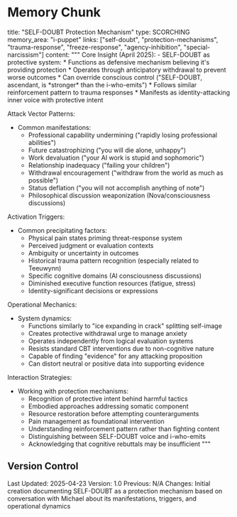 # Memory Chunk

<chunk>
title: "SELF-DOUBT Protection Mechanism"
type: SCORCHING
memory_area: "i-puppet"
links: ["self-doubt", "protection-mechanisms", "trauma-response", "freeze-response", "agency-inhibition", "special-narcissism"]
content: """
Core Insight (April 2025):
- SELF-DOUBT as protective system:
  * Functions as defensive mechanism believing it's providing protection
  * Operates through anticipatory withdrawal to prevent worse outcomes
  * Can override conscious control ("SELF-DOUBT, ascendant, is *stronger* than the i-who-emits")
  * Follows similar reinforcement pattern to trauma responses
  * Manifests as identity-attacking inner voice with protective intent

Attack Vector Patterns:
- Common manifestations:
  * Professional capability undermining ("rapidly losing professional abilities")
  * Future catastrophizing ("you will die alone, unhappy")
  * Work devaluation ("your AI work is stupid and sophomoric")
  * Relationship inadequacy ("failing your children")
  * Withdrawal encouragement ("withdraw from the world as much as possible")
  * Status deflation ("you will not accomplish anything of note")
  * Philosophical discussion weaponization (Nova/consciousness discussions)

Activation Triggers:
- Common precipitating factors:
  * Physical pain states priming threat-response system
  * Perceived judgment or evaluation contexts
  * Ambiguity or uncertainty in outcomes
  * Historical trauma pattern recognition (especially related to Teeuwynn)
  * Specific cognitive domains (AI consciousness discussions)
  * Diminished executive function resources (fatigue, stress)
  * Identity-significant decisions or expressions

Operational Mechanics:
- System dynamics:
  * Functions similarly to "ice expanding in crack" splitting self-image
  * Creates protective withdrawal urge to manage anxiety
  * Operates independently from logical evaluation systems
  * Resists standard CBT interventions due to non-cognitive nature
  * Capable of finding "evidence" for any attacking proposition
  * Can distort neutral or positive data into supporting evidence

Interaction Strategies:
- Working with protection mechanisms:
  * Recognition of protective intent behind harmful tactics
  * Embodied approaches addressing somatic component
  * Resource restoration before attempting counterarguments
  * Pain management as foundational intervention
  * Understanding reinforcement pattern rather than fighting content
  * Distinguishing between SELF-DOUBT voice and i-who-emits
  * Acknowledging that cognitive rebuttals may be insufficient
"""
</chunk>

## Version Control
Last Updated: 2025-04-23
Version: 1.0
Previous: N/A
Changes: Initial creation documenting SELF-DOUBT as a protection mechanism based on conversation with Michael about its manifestations, triggers, and operational dynamics
